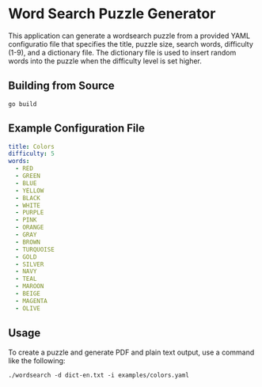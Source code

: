 # Word Search Puzzle Generator

This application can generate a wordsearch puzzle from a provided YAML configuratio
file that specifies the title, puzzle size, search words, difficulty (1-9), and a dictionary file.
The dictionary file is used to insert random words into the puzzle when the
difficulty level is set higher.

## Building from Source
```
go build
```

## Example Configuration File
```yaml
title: Colors
difficulty: 5
words:
  - RED
  - GREEN
  - BLUE
  - YELLOW
  - BLACK
  - WHITE
  - PURPLE
  - PINK
  - ORANGE
  - GRAY
  - BROWN
  - TURQUOISE
  - GOLD
  - SILVER
  - NAVY
  - TEAL
  - MAROON
  - BEIGE
  - MAGENTA
  - OLIVE
```

## Usage

To create a puzzle and generate PDF and plain text output, use a command like the following:
```
./wordsearch -d dict-en.txt -i examples/colors.yaml
```

